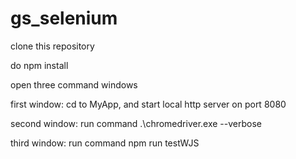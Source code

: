 # gs_selenium

clone this repository

do npm install

open three command windows

first window: cd to MyApp, and start local http server on port 8080

second window: run command .\chromedriver.exe --verbose

third window: run command npm run testWJS

